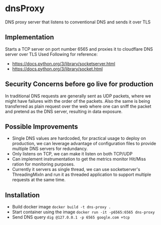 # dnsProxy
DNS proxy server that listens to conventional DNS and sends it over TLS 

## Implementation
Starts a TCP server on port number 6565 and proxies it to cloudflare DNS server over TLS
Used Following for reference:
- https://docs.python.org/3/library/socketserver.html
- https://docs.python.org/3/library/socket.html

## Security Concerns before go live for production
In traditional DNS requests are generally sent as UDP packets, where we might have failures with the order of the packets.
Also the same is being transferred as plain request over the web where one can sniff the packet and pretend as the DNS server, resulting in data exposure.

## Possible Improvements

- Single DNS values are hardcoded, for practical usage to deploy on production, we can leverage advantage of configuration files to provide multiple DNS servers for redundancy.
- Only listens on TCP, we can make it listen on both TCP/UDP
- Can implement instrumentation to get the metrics monitor Hit/Miss ration for monitoring purposes.
- Currently it servers as single thread, we can use socketserver's ThreadingMixIn and run it as threaded application to support multiple requests at the same time.

## Installation

- Build docker image
  ```docker build -t dns-proxy .```
- Start container using the image
  ```docker run -it -p6565:6565 dns-proxy```
- Send DNS query 
  ```dig @127.0.0.1 -p 6565 google.com +tcp```

